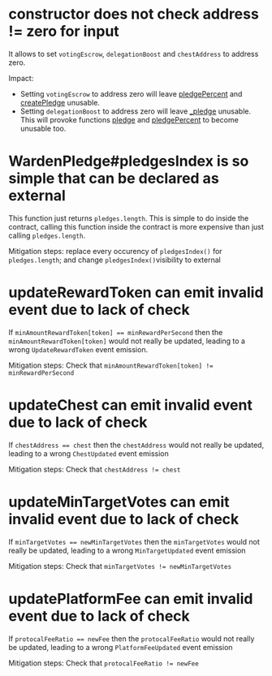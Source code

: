 # constructor does not check address != zero for input
It allows to set ```votingEscrow```, ```delegationBoost``` and ```chestAddress``` to address zero.

Impact:
* Setting ```votingEscrow``` to address zero will leave [pledgePercent](https://github.com/code-423n4/2022-10-paladin/blob/d6d0c0e57ad80f15e9691086c9c7270d4ccfe0e6/contracts/WardenPledge.sol#L209) and [createPledge](https://github.com/code-423n4/2022-10-paladin/blob/d6d0c0e57ad80f15e9691086c9c7270d4ccfe0e6/contracts/WardenPledge.sol#L325) unusable.
* Setting ```delegationBoost``` to address zero will leave [_pledge](https://github.com/code-423n4/2022-10-paladin/blob/d6d0c0e57ad80f15e9691086c9c7270d4ccfe0e6/contracts/WardenPledge.sol#L240-L248) unusable. This will provoke functions [pledge](https://github.com/code-423n4/2022-10-paladin/blob/d6d0c0e57ad80f15e9691086c9c7270d4ccfe0e6/contracts/WardenPledge.sol#L196) and [pledgePercent](https://github.com/code-423n4/2022-10-paladin/blob/d6d0c0e57ad80f15e9691086c9c7270d4ccfe0e6/contracts/WardenPledge.sol#L211) to become unusable too.

# WardenPledge#pledgesIndex is so simple that can be declared as external
This function just returns ```pledges.length```. This is simple to do inside the contract, calling this function inside the contract is more expensive than just calling ```pledges.length```.

Mitigation steps: replace every occurency of ```pledgesIndex()``` for ```pledges.length```; and change ```pledgesIndex()```visibility to external

# updateRewardToken can emit invalid event due to lack of check
If ```minAmountRewardToken[token] == minRewardPerSecond``` then the ```minAmountRewardToken[token]``` would not really be updated, leading to a wrong ```UpdateRewardToken``` event emission.

Mitigation steps: Check that ```minAmountRewardToken[token] != minRewardPerSecond```

# updateChest can emit invalid event due to lack of check
If ```chestAddress == chest``` then the ```chestAddress``` would not really be updated, leading to a wrong ```ChestUpdated``` event emission

Mitigation steps: Check that ```chestAddress != chest```

# updateMinTargetVotes can emit invalid event due to lack of check
If ```minTargetVotes == newMinTargetVotes``` then the ```minTargetVotes``` would not really be updated, leading to a wrong ```MinTargetUpdated``` event emission

Mitigation steps: Check that ```minTargetVotes != newMinTargetVotes```

# updatePlatformFee can emit invalid event due to lack of check
If ```protocalFeeRatio == newFee``` then the ```protocalFeeRatio``` would not really be updated, leading to a wrong ```PlatformFeeUpdated``` event emission

Mitigation steps: Check that ```protocalFeeRatio != newFee```